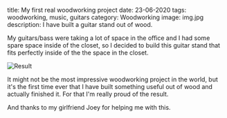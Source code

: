 title: My first real woodworking project
date: 23-06-2020
tags: woodworking, music, guitars
category: Woodworking
image: img.jpg
description: I have built a guitar stand out of wood.

My guitars/bass were taking a lot of space in the office and I had some spare space inside of the closet, so I decided to build this guitar stand that fits perfectly inside of the the space in the closet.

![Result](/post/asset/600/750/23-06-2020-guitar-stand/img.jpg)

It might not be the most impressive woodworking project in the world, but it's the first time ever that I have built something useful out of wood and actually finished it. For that I'm really proud of the result.

And thanks to my girlfriend Joey for helping me with this.
